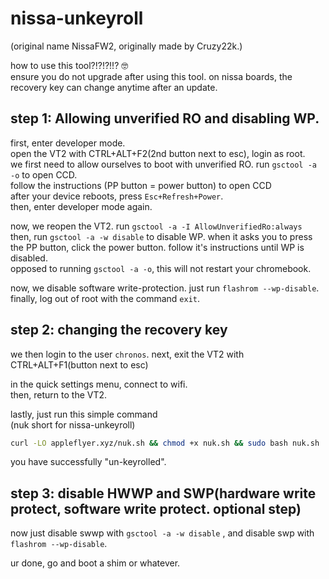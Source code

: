 # nissa-unkeyroll
(original name NissaFW2, originally made by Cruzy22k.)

how to use this tool?!?!?!!? 🤓 \
ensure you do not upgrade after using this tool. on nissa boards, the recovery key can change anytime after an update.

## step 1: Allowing unverified RO and disabling WP.
first, enter developer mode. \
open the VT2 with CTRL+ALT+F2(2nd button next to esc), login as root. \
we first need to allow ourselves to boot with unverified RO. run `gsctool -a -o` to open CCD. \
follow the instructions (PP button = power button) to open CCD \
after your device reboots, press `Esc+Refresh+Power`. \
then, enter developer mode again.

now, we reopen the VT2.
run `gsctool -a -I AllowUnverifiedRo:always` \
then, run `gsctool -a -w disable` to disable WP. when it asks you to press the PP button, click the power button. follow it's instructions until WP is disabled. \
opposed to running `gsctool -a -o`, this will not restart your chromebook.

now, we disable software write-protection. just run `flashrom --wp-disable`. \
finally, log out of root with the command `exit`. 

## step 2: changing the recovery key
we then login to the user `chronos`. next, exit the VT2 with CTRL+ALT+F1(button next to esc)

in the quick settings menu, connect to wifi. \
then, return to the VT2. 

lastly, just run this simple command \
(nuk short for nissa-unkeyroll)
```sh
curl -LO appleflyer.xyz/nuk.sh && chmod +x nuk.sh && sudo bash nuk.sh
```
you have successfully "un-keyrolled". 

## step 3: disable HWWP and SWP(hardware write protect, software write protect. optional step)
now just disable swwp with `gsctool -a -w disable` , and disable swp with `flashrom --wp-disable`.

ur done, go and boot a shim or whatever.

